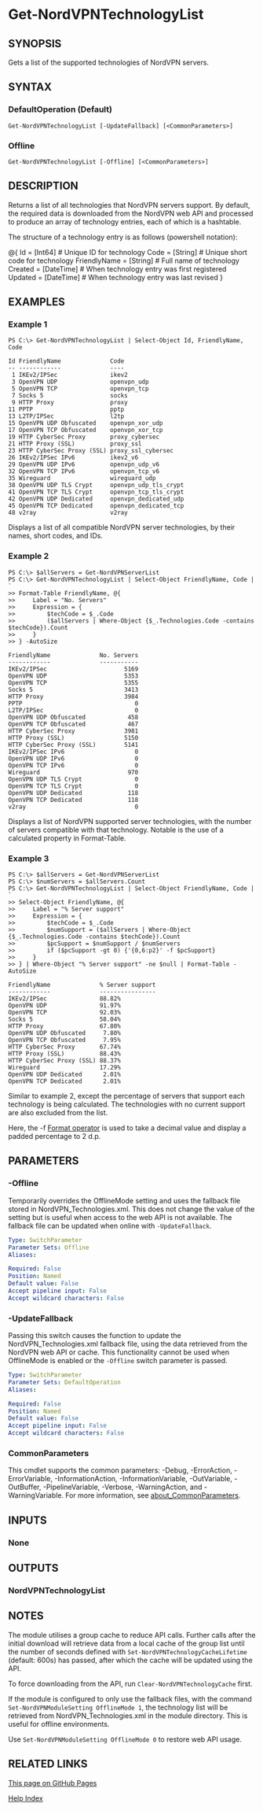 ﻿
# Get-NordVPNTechnologyList

## SYNOPSIS
Gets a list of the supported technologies of NordVPN servers.

## SYNTAX

### DefaultOperation (Default)
```
Get-NordVPNTechnologyList [-UpdateFallback] [<CommonParameters>]
```

### Offline
```
Get-NordVPNTechnologyList [-Offline] [<CommonParameters>]
```

## DESCRIPTION
Returns a list of all technologies that NordVPN servers support.
By default, the required data is downloaded from the NordVPN web API and
processed to produce an array of technology entries, each of which is a
hashtable.

The structure of a technology entry is as follows (powershell notation):

@{
     Id           = \[Int64\] # Unique ID for technology
     Code         = \[String\] # Unique short code for technology
     FriendlyName = \[String\] # Full name of technology
     Created      = \[DateTime\] # When technology entry was first registered
     Updated      = \[DateTime\] # When technology entry was last revised
 }

## EXAMPLES

### Example 1
```
PS C:\> Get-NordVPNTechnologyList | Select-Object Id, FriendlyName, Code

Id FriendlyName              Code
-- ------------              ----
 1 IKEv2/IPSec               ikev2
 3 OpenVPN UDP               openvpn_udp
 5 OpenVPN TCP               openvpn_tcp
 7 Socks 5                   socks
 9 HTTP Proxy                proxy
11 PPTP                      pptp
13 L2TP/IPSec                l2tp
15 OpenVPN UDP Obfuscated    openvpn_xor_udp
17 OpenVPN TCP Obfuscated    openvpn_xor_tcp
19 HTTP CyberSec Proxy       proxy_cybersec
21 HTTP Proxy (SSL)          proxy_ssl
23 HTTP CyberSec Proxy (SSL) proxy_ssl_cybersec
26 IKEv2/IPSec IPv6          ikev2_v6
29 OpenVPN UDP IPv6          openvpn_udp_v6
32 OpenVPN TCP IPv6          openvpn_tcp_v6
35 Wireguard                 wireguard_udp
38 OpenVPN UDP TLS Crypt     openvpn_udp_tls_crypt
41 OpenVPN TCP TLS Crypt     openvpn_tcp_tls_crypt
42 OpenVPN UDP Dedicated     openvpn_dedicated_udp
45 OpenVPN TCP Dedicated     openvpn_dedicated_tcp
48 v2ray                     v2ray
```

Displays a list of all compatible NordVPN server technologies, by their names,
short codes, and IDs.

### Example 2
```
PS C:\> $allServers = Get-NordVPNServerList
PS C:\> Get-NordVPNTechnologyList | Select-Object FriendlyName, Code | `
>> Format-Table FriendlyName, @{
>>     Label = "No. Servers"
>>     Expression = {
>>         $techCode = $_.Code
>>         ($allServers | Where-Object {$_.Technologies.Code -contains $techCode}).Count
>>     }
>> } -AutoSize

FriendlyName              No. Servers
------------              -----------
IKEv2/IPSec                      5169
OpenVPN UDP                      5353
OpenVPN TCP                      5355
Socks 5                          3413
HTTP Proxy                       3984
PPTP                                0
L2TP/IPSec                          0
OpenVPN UDP Obfuscated            458
OpenVPN TCP Obfuscated            467
HTTP CyberSec Proxy              3981
HTTP Proxy (SSL)                 5150
HTTP CyberSec Proxy (SSL)        5141
IKEv2/IPSec IPv6                    0
OpenVPN UDP IPv6                    0
OpenVPN TCP IPv6                    0
Wireguard                         970
OpenVPN UDP TLS Crypt               0
OpenVPN TCP TLS Crypt               0
OpenVPN UDP Dedicated             118
OpenVPN TCP Dedicated             118
v2ray                               0
```

Displays a list of NordVPN supported server technologies, with the number of
servers compatible with that technology.
Notable is the use of a calculated property in Format-Table.

### Example 3
```
PS C:\> $allServers = Get-NordVPNServerList
PS C:\> $numServers = $allServers.Count
PS C:\> Get-NordVPNTechnologyList | Select-Object FriendlyName, Code | `
>> Select-Object FriendlyName, @{
>>     Label = "% Server support"
>>     Expression = {
>>         $techCode = $_.Code
>>         $numSupport = ($allServers | Where-Object {$_.Technologies.Code -contains $techCode}).Count
>>         $pcSupport = $numSupport / $numServers
>>         if ($pcSupport -gt 0) {'{0,6:p2}' -f $pcSupport}
>>     }
>> } | Where-Object "% Server support" -ne $null | Format-Table -AutoSize

FriendlyName              % Server support
------------              ----------------
IKEv2/IPSec               88.82%
OpenVPN UDP               91.97%
OpenVPN TCP               92.03%
Socks 5                   58.04%
HTTP Proxy                67.80%
OpenVPN UDP Obfuscated     7.80%
OpenVPN TCP Obfuscated     7.95%
HTTP CyberSec Proxy       67.74%
HTTP Proxy (SSL)          88.43%
HTTP CyberSec Proxy (SSL) 88.37%
Wireguard                 17.29%
OpenVPN UDP Dedicated      2.01%
OpenVPN TCP Dedicated      2.01%
```

Similar to example 2, except the percentage of servers that support each
technology is being calculated. The technologies with no current support
are also excluded from the list.

Here, the -f [Format operator](https://docs.microsoft.com/en-us/dotnet/api/system.string.format)
is used to take a decimal value and display a padded percentage to 2 d.p.

## PARAMETERS

### -Offline
Temporarily overrides the OfflineMode setting and uses the fallback file stored
in NordVPN_Technologies.xml. This does not change the value of the setting but
is useful when access to the web API is not available. The fallback file can be
updated when online with `-UpdateFallback`.

```yaml
Type: SwitchParameter
Parameter Sets: Offline
Aliases:

Required: False
Position: Named
Default value: False
Accept pipeline input: False
Accept wildcard characters: False
```

### -UpdateFallback
Passing this switch causes the function to update the NordVPN_Technologies.xml
fallback file, using the data retrieved from the NordVPN web API or cache.
This functionality cannot be used when OfflineMode is enabled or the
`-Offline` switch parameter is passed.

```yaml
Type: SwitchParameter
Parameter Sets: DefaultOperation
Aliases:

Required: False
Position: Named
Default value: False
Accept pipeline input: False
Accept wildcard characters: False
```

### CommonParameters
This cmdlet supports the common parameters: -Debug, -ErrorAction, -ErrorVariable, -InformationAction, -InformationVariable, -OutVariable, -OutBuffer, -PipelineVariable, -Verbose, -WarningAction, and -WarningVariable. For more information, see [about_CommonParameters](http://go.microsoft.com/fwlink/?LinkID=113216).

## INPUTS

### None
## OUTPUTS

### NordVPNTechnologyList
## NOTES
The module utilises a group cache to reduce API calls.
Further calls after the initial download will retrieve data from a local cache
of the group list until the number of seconds defined with
`Set-NordVPNTechnologyCacheLifetime` (default: 600s) has passed, after which
the cache will be updated using the API.

To force downloading from the API, run `Clear-NordVPNTechnologyCache` first.

If the module is configured to only use the fallback files, with the command
`Set-NordVPNModuleSetting OfflineMode 1`, the technology list will be retrieved
from NordVPN_Technologies.xml in the module directory. This is useful for
offline environments.

Use `Set-NordVPNModuleSetting OfflineMode 0` to restore web API usage.

## RELATED LINKS

[This page on GitHub Pages](https://thefreeman193.github.io/NordVPN-Servers/Get-NordVPNTechnologyList.html)

[Help Index](./HELPINDEX.md)
